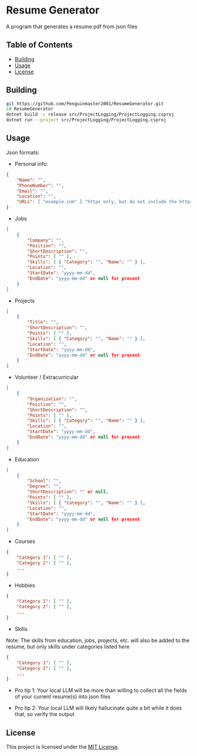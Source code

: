 # Resume Generator

A program that generates a resume pdf from json files

## Table of Contents

- [Building](#building)
- [Usage](#usage)
- [License](#license)

## Building

```bash
git https://github.com/Penguinmaster2001/ResumeGenerator.git
cd ResumeGenerator
dotnet build -c release src/ProjectLogging/ProjectLogging.csproj
dotnet run --project src/ProjectLogging/ProjectLogging.csproj
```

## Usage

Json formats:

- Personal info:

```json
{
    "Name": "",
    "PhoneNumber": "",
    "Email": "",
    "Location": "",
    "URLs": [ "example.com" ] "https only, but do not include the https:// part"
}
```

- Jobs

```json
[
    {
        "Company": "",
        "Position": "",
        "ShortDescription": "",
        "Points": [ "" ],
        "Skills": [ { "Category": "", "Name": "" } ],
        "Location": "",
        "StartDate": "yyyy-mm-dd",
        "EndDate": "yyyy-mm-dd" or null for present
    }
]
```

- Projects

```json
[
    {
        "Title": "",
        "ShortDescription": "",
        "Points": [ "" ],
        "Skills": [ { "Category": "", "Name": "" } ],
        "Location": "",
        "StartDate": "yyyy-mm-dd",
        "EndDate": "yyyy-mm-dd" or null for present
    }
]
```

- Volunteer / Extracurricular

```json
[
    {
        "Organization": "",
        "Position": "",
        "ShortDescription": "",
        "Points": [ "" ],
        "Skills": [ { "Category": "", "Name": "" } ],
        "Location": "",
        "StartDate": "yyyy-mm-dd",
        "EndDate": "yyyy-mm-dd" or null for present
    }
]
```

- Education

```json
[
    {
        "School": "",
        "Degree": "",
        "ShortDescription": "" or null,
        "Points": [ "" ],
        "Skills": [ { "Category": "", "Name": "" } ],
        "Location": "",
        "StartDate": "yyyy-mm-dd",
        "EndDate": "yyyy-mm-dd" or null for present
    }
]
```

- Courses

```json
{
    "Category 1": [ "" ],
    "Category 2": [ "" ],
    ...
}
```

- Hobbies

```json
{
    "Category 1": [ "" ],
    "Category 2": [ "" ],
    ...
}
```

- Skills

Note: The skills from education, jobs, projects, etc. will also be added to the resume, but only skills under categories listed here

```json
{
    "Category 1": [ "" ],
    "Category 2": [ "" ],
    ...
}
```

- Pro tip 1: Your local LLM will be more than willing to collect all the fields of your current resume(s) into json files

- Pro tip 2: Your local LLM will likely hallucinate quite a bit while it does that, so verify the output

## License

This project is licensed under the [MIT License](LICENSE).
